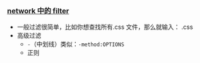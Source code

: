 ### [network 中的 filter](https://juejin.cn/post/6850418118083215368)

- 一般过滤很简单，比如你想查找所有.css 文件，那么就输入： .css
- 高级过滤
  - `-`（中划线）类似：`-method:OPTIONS`
  - 正则